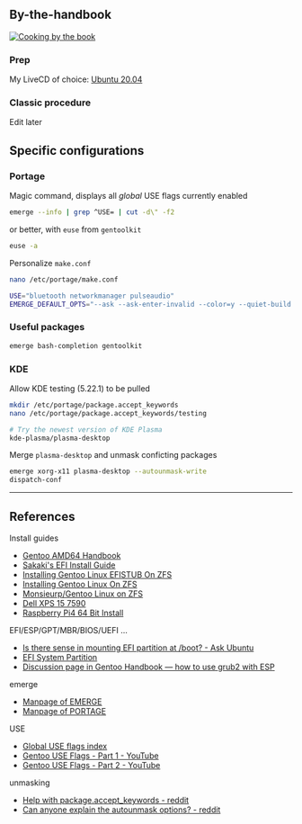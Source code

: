 ## By-the-handbook

[![Cooking by the book](https://i.ytimg.com/vi/2PNeNGd50pk/maxresdefault.jpg)](https://www.youtube.com/watch?v=K5tVbVu9Mkg)

### Prep

My LiveCD of choice: [Ubuntu 20.04](https://ubuntu.com/download/desktop)

### Classic procedure

Edit later


## Specific configurations

### Portage

Magic command, displays all *global* USE flags currently enabled
```bash
emerge --info | grep ^USE= | cut -d\" -f2
```

or better, with `euse` from `gentoolkit`
```bash
euse -a
```

Personalize `make.conf`
```bash
nano /etc/portage/make.conf

USE="bluetooth networkmanager pulseaudio"
EMERGE_DEFAULT_OPTS="--ask --ask-enter-invalid --color=y --quiet-build --verbose"
```

### Useful packages

```bash
emerge bash-completion gentoolkit
```

### KDE

Allow KDE testing (5.22.1) to be pulled
```bash
mkdir /etc/portage/package.accept_keywords
nano /etc/portage/package.accept_keywords/testing

# Try the newest version of KDE Plasma
kde-plasma/plasma-desktop
```

Merge `plasma-desktop` and unmask conficting packages
```bash
emerge xorg-x11 plasma-desktop --autounmask-write
dispatch-conf
```

---

## References

Install guides
+ [Gentoo AMD64 Handbook](https://wiki.gentoo.org/wiki/Handbook:AMD64)
+ [Sakaki's EFI Install Guide](https://wiki.gentoo.org/wiki/User:Sakaki/Sakaki%27s_EFI_Install_Guide)
+ [Installing Gentoo Linux EFISTUB On ZFS](https://wiki.gentoo.org/wiki/User:Ali3nx/Installing_Gentoo_Linux_EFISTUB_On_ZFS)
+ [Installing Gentoo Linux On ZFS](https://wiki.gentoo.org/wiki/User:Fearedbliss/Installing_Gentoo_Linux_On_ZFS)
+ [Monsieurp/Gentoo Linux on ZFS](https://wiki.gentoo.org/wiki/User:Monsieurp/Gentoo_Linux_on_ZFS)
+ [Dell XPS 15 7590](https://wiki.gentoo.org/wiki/User:Bugalo/Dell_XPS_15_7590)
+ [Raspberry Pi4 64 Bit Install](https://wiki.gentoo.org/wiki/Raspberry_Pi4_64_Bit_Install)

EFI/ESP/GPT/MBR/BIOS/UEFI ...
+ [Is there sense in mounting EFI partition at /boot? - Ask Ubuntu](https://askubuntu.com/questions/928161/is-there-sense-in-mounting-efi-partition-at-boot)
+ [EFI System Partition](https://wiki.gentoo.org/wiki/EFI_System_Partition)
+ [Discussion page in Gentoo Handbook — how to use grub2 with ESP](https://wiki.gentoo.org/wiki/Handbook_Talk:AMD64/Full/Installation#improve_suggested_partitions_and_use_of_grub-install)

emerge
+ [Manpage of EMERGE](https://dev.gentoo.org/~zmedico/portage/doc/man/emerge.1.html)
+ [Manpage of PORTAGE](https://dev.gentoo.org/~zmedico/portage/doc/man/portage.5.html)

USE
+ [Global USE flags index](https://packages.gentoo.org/useflags/global)
+ [Gentoo USE Flags - Part 1 - YouTube](https://www.youtube.com/watch?v=pdnJqPR657g)
+ [Gentoo USE Flags - Part 2 - YouTube](https://www.youtube.com/watch?v=IG_paP7NXYI)

unmasking
+ [Help with package.accept_keywords - reddit](https://removeddit.com/r/Gentoo/comments/ndsoy5/help_with_packageaccept_keywords/)
+ [Can anyone explain the autounmask options? - reddit](https://old.reddit.com/r/Gentoo/comments/hpomws/can_anyone_explain_the_autounmask_options/)
